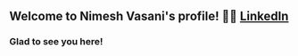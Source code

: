 ## Welcome to Nimesh Vasani's profile! 👋🏻  [LinkedIn](https://www.linkedin.com/in/nimesh-vasani-99b642154/)

### Glad to see you here!

